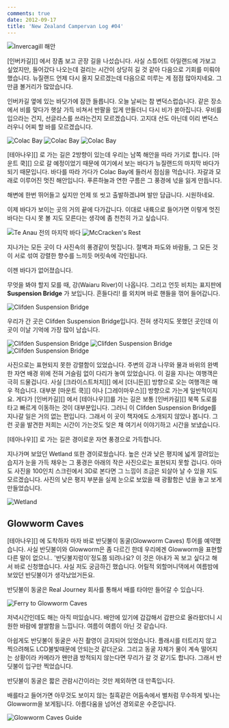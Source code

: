 ```yaml
---
comments: true
date: 2012-09-17
title: 'New Zealand Campervan Log #04'
---
```


![Invercagill 해안](../../media/page/travel/new-zealand/newzealand-104.jpg)

[인버카길][] 에서 장좀 보고 곧장 길을 나섰습니다. 사실 스튜어트 아일랜드에
가보고 싶었지만, 들어갔다 나오는데 걸리는 시간이 상당히 길 것 같아 다음으로
기회를 미뤄야 했습니다. 뉴질랜드 언제 다시 올지 모르겠는데 다음으로 미루는 게
점점 많아지네요. 그만큼 볼거리가 많았습니다.

인버카길 옆에 있는 바닷가에 잠깐 들릅니다. 오늘 날씨는 참 변덕스럽습니다.
같은 장소에서 비를 맞다가 햇살 가득 비쳐서 반팔을 입게 만들더니 다시 비가
쏟아집니다. 우비를 입으라는 건지, 선글라스를 쓰라는건지 모르겠습니다. 고지대
산도 아닌데 이리 변덕스러우니 어찌 할 바를 모르겠습니다.

![Colac Bay](../../media/page/travel/new-zealand/newzealand-106.jpg)
![Colac Bay](../../media/page/travel/new-zealand/newzealand-107.jpg)
![Colac Bay](../../media/page/travel/new-zealand/newzealand-108.jpg)

[테아나우][] 로 가는 길은 2방향이 있는데 우리는 남쪽 해안을 따라 가기로
합니다. [마운트 쿡][] 으로 갈 예정이었기 때문에 여기에서 보는 바다가
뉴질랜드의 마지막 바다가 되기 때문입니다. 바다를 따라 가다가 Colac Bay에
들러서 점심을 먹습니다. 자갈과 모래로 이루어진 멋진 해안입니다. 푸른하늘과
연한 구름은 그 풍경에 넋을 잃게 만듭니다.

해변에 한번 뛰어들고 싶지만 언제 또 씻고 출발하겠냐며 발만 담급니다.
시원하네요.

이제 바다가 보이는 곳의 거의 끝에 다가갑니다. 이대로 내륙으로 들어가면 이렇게
멋진 바다는 다시 못 볼 지도 모른다는 생각에 좀 천천히 가고 싶습니다.

![Te Anau 전의 마지막 바다](../../media/page/travel/new-zealand/newzealand-109.jpg)
![McCracken's Rest](../../media/page/travel/new-zealand/newzealand-112.jpg)

지나가는 모든 곳이 다 사진속의 풍경같이 멋집니다. 절벽과 파도와 바람들, 그
모든 것이 서로 섞여 강렬한 향수를 느끼듯 머릿속에 각인됩니다.

이젠 바다가 없어졌습니다.

무엇을 봐야 할지 모를 때, 강(Waiaru River)이 나옵니다. 그리고 언듯 비치는
표지판에 **Suspension Bridge** 가 보입니다. 흔들다리! 를 외치며 바로 핸들을
꺾어 들어갑니다.

![Clifden Suspension Bridge](../../media/page/travel/new-zealand/newzealand-114.jpg)

우리가 간 곳은 Clifden Suspension Bridge입니다. 전혀 생각지도 못했던 곳인데
이곳이 이날 기억에 가장 많이 남습니다.

![Clifden Suspension Bridge](../../media/page/travel/new-zealand/newzealand-115.jpg)
![Clifden Suspension Bridge](../../media/page/travel/new-zealand/newzealand-116.jpg)
![Clifden Suspension Bridge](../../media/page/travel/new-zealand/newzealand-117.jpg)

사진으로는 표현되지 못한 강렬함이 있었습니다. 주변의 강과 나무와 물과 바위의
완벽한 자연 배경 위에 전혀 거슬림 없이 다리가 놓여 있었습니다. 이 길을 지나는
여행객은 극히 드물겁니다. 사실 [크라이스트처치][] 에서 [더니든][] 방향으로
오는 여행객은 매우 적습니다. 대부분 [마운트 쿡][] 이나 [그레이마우스][]
방향으로 가는게 일반적이지요. 게다가 [인버카길][] 에서 [테아나우][]를 가는
길은 보통 [인버카길][] 북쪽 도로를 타고 빠르게 이동하는 것이 대부분입니다.
그러니 이 Clifden Suspension Bridge를 지나갈 일은 거의 없는 편입니다. 그래서
이 곳이 책자에도 소개되지 않았나 봅니다. 그런 곳을 발견한 저희는 시간이
가는것도 잊은 채 여기서 이야기하고 시간을 보냈습니다.

[테아나우][] 로 가는 길은 경이로운 자연 풍경으로 가득합니다.

지나가며 보았던 Wetland 또한 경이로웠습니다. 높은 산과 낮은 평지에 넓게
깔려있는 습지가 눈을 가득 채우는 그 풍경은 아래의 작은 사진으로는 표현되지
못할 겁니다. 아마도 사진을 100인치 스크린에서 3D로 본다면 그 느낌이 조금은
되살아 날 수 있을 지도 모르겠습니다. 사진의 낮은 평지 부분을 실제 눈으로
보았을 때 광활함은 넋을 놓고 보게 만들었습니다.

![Wetland](../../media/page/travel/new-zealand/newzealand-122.jpg)

Glowworm Caves
--------------

[테아나우][] 에 도착하자 마자 바로 반딧불이 동굴(Glowworm Caves) 투어를
예약했습니다. 사실 반딧불이와 Glowworm은 좀 다르긴 한데 우리에겐 Glowworm을
표현할 다른 말이 없으니.. '반딧불지렁이'정도쯤 되려나요?  이 것은 아내가 꼭
보고 싶다고 해서 바로 신청했습니다. 사실 저도 궁금하긴 했습니다. 어릴적
외할머니댁에서 여름밤에 보았던 반딧불이가 생각났었거든요.

반딧불이 동굴은 Real Journey 회사를 통해서 배를 타야만 들어갈 수 있습니다.

![Ferry to Glowworm Caves](../../media/page/travel/new-zealand/newzealand-131.jpg)

저녁시간인데도 해는 아직 떠있습니다. 배안에 있기에 갑갑해서 갑판으로
올라왔더니 시원한 바람에 쌀쌀함을 느낍니다. 여름이 여름이 아닌 것 같습니다.

아쉽게도 반딧불이 동굴은 사진 촬영이 금지되어 있었습니다. 플래시를 터트리지
않고 찍으려해도 LCD불빛때문에 안되는것 같더군요. 그리고 동굴 자체가 물이 계속
떨어지는 상황이라 카메라가 왠만큼 방적되지 않는다면 무리가 갈 것 같기도
합니다. 그래서 반딧불이 입구만 찍었습니다.

반딧불이 동굴은 짧은 관람시간이라는 것만 제외하면 대 만족입니다.

배를타고 들어가면 아무것도 보이지 않는 칠흑같은 어둠속에서 별처럼 무수하게
빛나는 Glowworm을 보게됩니다. 아름다움을 넘어선 경외로운 수준입니다.

![Glowworm Caves Guide](../../media/page/travel/new-zealand/newzealand-133.jpg)